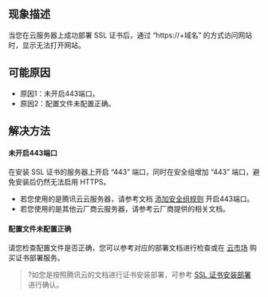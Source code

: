
## 现象描述
当您在云服务器上成功部署 SSL 证书后，通过 “https://+域名” 的方式访问网站时，显示无法打开网站。

## 可能原因
- 原因1：未开启443端口。
- 原因2：配置文件未配置正确。

## 解决方法
#### 未开启443端口
在安装 SSL 证书的服务器上开启 “443” 端口，同时在安全组增加 “443” 端口，避免安装后仍然无法启用 HTTPS。
- 若您使用的是腾讯云云服务器，请参考文档 [添加安全组规则](https://cloud.tencent.com/document/product/213/39740) 开启443端口。
- 若您使用的是其他云厂商云服务器，请参考云厂商提供的相关文档。

#### 配置文件未配置正确
请您检查配置文件是否正确，您可以参考对应的部署文档进行检查或在 [云市场](https://market.cloud.tencent.com/search/%E8%AF%81%E4%B9%A6%E9%83%A8%E7%BD%B2) 购买证书部署服务。
>?如您是按照腾讯云的文档进行证书安装部署，可参考 [SSL 证书安装部署](https://cloud.tencent.com/document/product/400/4143) 进行确认。


